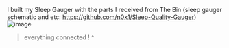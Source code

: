 I built my Sleep Gauger with the parts I received from The Bin  (sleep gauger schematic and etc: https://github.com/n0x1/Sleep-Quality-Gauger)  
![image](https://github.com/user-attachments/assets/b3118add-6820-4015-b735-bebbdfaf75ca)
> everything connected ! ^
